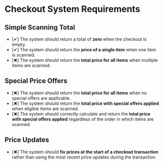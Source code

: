 # Checkout System Requirements

## Simple Scanning Total
- [✔] The system should return a total of **zero** when the checkout is empty. 
- [✔] The system should return the **price of a single item** when one item is scanned.
- [✖] The system should return the **total price for all items** when multiple items are scanned.

## Special Price Offers
- [✖] The system should return the **total price for all items** when no special offers are applicable.
- [✖] The system should return the **total price with special offers applied** when eligible items are scanned.
- [✖] The system should correctly calculate and return the **total price with special offers applied** regardless of the order in which items are scanned.

## Price Updates
- [✖] The system should **fix prices at the start of a checkout transaction** rather than using the most recent price updates during the transaction.